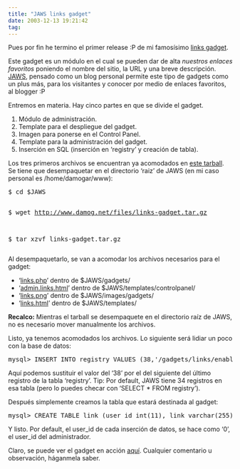```yaml
---
title: "JAWS links gadget"
date: 2003-12-13 19:21:42
tag: 
---
```

<p>Pues por fin he termino el primer release :P de mi famosísimo <a href="http://web.archive.org/web/20031226230140/http://www.damog.net/index.php?gadget=links&amp;PHPSESSID=b35e73a509d50b80c0c8eb29a7c802d2">links gadget</a>.

Este gadget es un módulo en el cual se pueden dar de alta <em>nuestros enlaces favoritos</em> poniendo el nombre del sitio, la URL y una breve descripción. <a href="http://web.archive.org/web/20031226230140/http://www.jaws.com.mx/">JAWS</a>, pensado como un blog personal permite este tipo de gadgets como un plus más, para los visitantes y conocer por medio de enlaces favoritos, al blogger :P

Entremos en materia. Hay cinco partes en que se divide el gadget.
</p>
<ol>
<li>Módulo de administración.</li>
<li>Template para el despliegue del gadget.</li>
<li>Imagen para ponerse en el Control Panel.</li>
<li>Template para la administración del gadget.</li>
<li>Inserción en SQL (inserción en &#8216;registry&#8217; y creación de tabla).</li>
</ol>
Los tres primeros archivos se encuentran ya acomodados en <a href="http://web.archive.org/web/20031226230140/http://www.damog.net/files/links-gadget.tar.gz?PHPSESSID=b35e73a509d50b80c0c8eb29a7c802d2">este tarball</a>. Se tiene que desempaquetar en el directorio &#8216;raiz&#8217; de JAWS (en mi caso personal es /home/damogar/www):
<pre>$ cd $JAWS

$ wget <a href="http://www.damog.net/files/links-gadget.tar.gz">http://www.damog.net/files/links-gadget.tar.gz</a>

$ tar xzvf links-gadget.tar.gz</pre>
Al desempaquetarlo, se van a acomodar los archivos necesarios para el gadget:
<ul>
<li>&#8216;<a href="http://web.archive.org/web/20031226230140/http://www.damog.net/files/links.phps?PHPSESSID=b35e73a509d50b80c0c8eb29a7c802d2">links.php</a>&#8217; dentro de $JAWS/gadgets/</li>
<li>&#8216;<a href="http://web.archive.org/web/20031226230140/http://www.damog.net/files/admin.links.htmls?PHPSESSID=b35e73a509d50b80c0c8eb29a7c802d2">admin.links.html</a>&#8217; dentro de $JAWS/templates/controlpanel/</li>
<li>&#8216;<a href="http://web.archive.org/web/20031226230140/http://www.damog.net/files/links.png?PHPSESSID=b35e73a509d50b80c0c8eb29a7c802d2">links.png</a>&#8217; dentro de $JAWS/images/gadgets/</li>
<li>&#8216;<a href="http://web.archive.org/web/20031226230140/http://www.damog.net/files/links.htmls?PHPSESSID=b35e73a509d50b80c0c8eb29a7c802d2">links.html</a>&#8217; dentro de $JAWS/templates/</li>
</ul>
<strong>Recalco:</strong> Mientras el tarball se desempaquete en el directorio raíz de JAWS, no es necesario mover manualmente los archivos.

Listo, ya tenemos acomodados los archivos. Lo siguiente será lidiar un poco con la base de datos:
<pre>mysql&gt; INSERT INTO registry VALUES (38,'/gadgets/links/enabled','true');</pre>
Aquí podemos sustituir el valor del &#8216;38&#8217; por el del siguiente del último registro de la tabla &#8216;registry&#8217;. Tip: Por default, JAWS tiene 34 registros en esa tabla (pero lo puedes checar con &#8216;SELECT * FROM registry&#8217;).

Después simplemente creamos la tabla que estará destinada al gadget:
<pre>mysql&gt; CREATE TABLE link (user_id int(11), link varchar(255), url varchar(255), description blob);</pre>
Y listo. Por default, el user_id de cada inserción de datos, se hace como &#8216;0&#8217;, el user_id del administrador.

Claro, se puede ver el gadget en acción <a href="http://web.archive.org/web/20031226230140/http://www.damog.net/index.php?gadget=links&amp;PHPSESSID=b35e73a509d50b80c0c8eb29a7c802d2">aquí</a>. Cualquier comentario u observación, háganmela saber.
